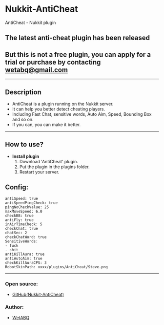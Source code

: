 # Nukkit-AntiCheat
AntiCheat  - Nukkit plugin

## The latest anti-cheat plugin has been released
## But this is not a free plugin, you can apply for a trial or purchase by contacting wetabq@gmail.com
--------

## Description

  - AntiCheat is a plugin running on the Nukkit server.
  - It can help you better detect cheating players.
  - Including Fast Chat, sensitive words, Auto Aim, Speed, Bounding Box and so on.
  - If you can, you can make it better.

--------

## How to use?

- **Install plugin**
  1. Download 'AntiCheat' plugin.
  2. Put the plugin in the plugins folder.
  3. Restart your server.

## Config:
```
antiSpeed: true
antiSpeedPingCheck: true
pingNoCheckValue: 25
maxMoveSpeed: 6.0
checkBB: true
antiFly: true
inAirTimeCheck: 5
checkChat: true
chatSec: 2
checkChatWord: true
SensitiveWords:
- fuck
- shit
antiKillAura: true
antiAutoAim: true
checkKillAuraCPS: 3
RobotSkinPath: xxxx/plugins/AntiCheat/Steve.png
```

--------

### Open source:

- [GitHub(Nukkit-AntiCheat)](https://github.com/WetABQ/Nukkit-AntiCheat)

### Author:

- [WetABQ](https://github.com/WetABQ)
